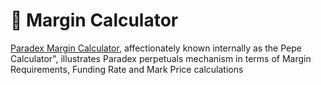 # 🧮 Margin Calculator

[Paradex Margin Calculator](https://docs.google.com/spreadsheets/d/1IpMmYL7DVxGm89aJr\_KfUy2j5cMdqibA0IsD2gGr6GY/edit#gid=596140446), affectionately known internally as the Pepe Calculator", illustrates Paradex perpetuals mechanism in terms of Margin Requirements, Funding Rate and Mark Price calculations

<figure><img src="../.gitbook/assets/image (46).png" alt=""><figcaption></figcaption></figure>
